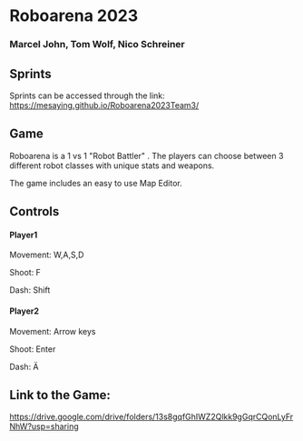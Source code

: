 # Roboarena 2023
### **Marcel John, Tom Wolf, Nico Schreiner**


## Sprints

Sprints can be accessed through the link: 
https://mesaying.github.io/Roboarena2023Team3/

## Game

Roboarena is a 1 vs 1 "Robot Battler" . The players can choose between 3 different robot classes with
unique stats and weapons.

The game includes an easy to use Map Editor.


## Controls

#### Player1
Movement: W,A,S,D

Shoot: F

Dash: Shift

#### Player2
Movement: Arrow keys

Shoot: Enter

Dash: Ä

## Link to the Game:
https://drive.google.com/drive/folders/13s8gqfGhIWZ2Qlkk9gGqrCQonLyFrNhW?usp=sharing

